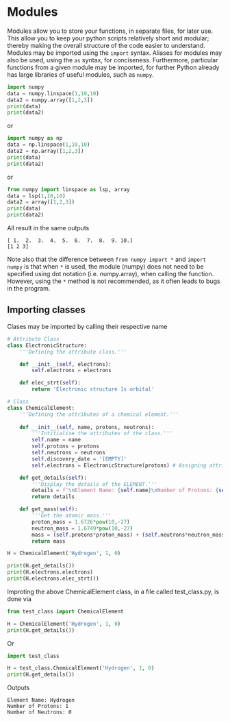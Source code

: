 # Modules
Modules allow you to store your functions, in separate files, for later use. 
This allow you to keep your python scripts relatively short and modular; thereby making the overall structure of the code easier to understand.
Modules may be imported using the ```import``` syntax.
Aliases for modules may also be used, using the ```as``` syntax, for conciseness.
Furthermore, particular functions from a given module may be imported, for further 
Python already has large libraries of useful modules, such as ```numpy```.
```python
import numpy
data = numpy.linspace(1,10,10)
data2 = numpy.array([1,2,3])
print(data)
print(data2)
```
or
```python
import numpy as np
data = np.linspace(1,10,10)
data2 = np.array([1,2,3])
print(data)
print(data2)
```
or
```python
from numpy import linspace as lsp, array
data = lsp(1,10,10)
data2 = array([1,2,3])
print(data)
print(data2)
```
All result in the same outputs
```
[ 1.  2.  3.  4.  5.  6.  7.  8.  9. 10.]
[1 2 3]
```

Note also that the difference between ```from numpy import *``` and ```import numpy``` is that when ```*``` is used, the module (numpy) does not need to be specified using dot notation (i.e. numpy.array), when calling the function.
However, using the ```*``` method is not recommended, as it often leads to bugs in the program.

## Importing classes
Clases may be imported by calling their respective name
```python
# Attribute Class
class ElectronicStructure:
    '''Defining the attribute class.'''

    def __init__(self, electrons):
        self.electrons = electrons

    def elec_strt(self):
        return 'Electronic structure 1s orbital'

# Class
class ChemicalElement:
    '''Defining the attributes of a chemical element.'''
    
    def __init__(self, name, protons, neutrons):
        '''Intitialise the attributes of the class.'''
        self.name = name
        self.protons = protons
        self.neutrons = neutrons
        self.discovery_date = '[EMPTY]'
        self.electrons = ElectronicStructure(protons) # Assigning attribute class

    def get_details(self):
        '''Display the details of the ELEMENT.'''
        details = f'\nElement Name: {self.name}\nNumber of Protons: {self.protons}\nNumber of Neutrons: {self.neutrons}'
        return details

    def get_mass(self):
        '''Get the atomic mass.'''
        proton_mass = 1.6726*pow(10,-27)
        neutron_mass = 1.6749*pow(10,-27)
        mass = (self.protons*proton_mass) + (self.neutrons*neutron_mass)
        return mass

H = ChemicalElement('Hydrogen', 1, 0)

print(H.get_details())
print(H.electrons.electrons)
print(H.electrons.elec_strt())
```
Improting the above ChemicalElement class, in a file called test_class.py, is done via
```python
from test_class import ChemicalElement

H = ChemicalElement('Hydrogen', 1, 0)
print(H.get_details())
```
Or
```python
import test_class

H = test_class.ChemicalElement('Hydrogen', 1, 0)
print(H.get_details())
```
Outputs
```
Element Name: Hydrogen
Number of Protons: 1
Number of Neutrons: 0
```
